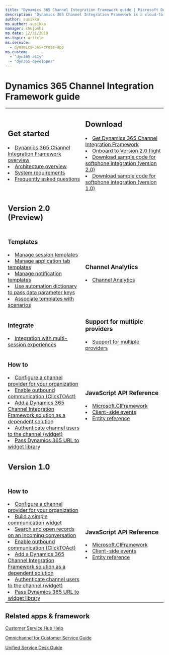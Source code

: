 ```yaml
---
title: "Dynamics 365 Channel Integration Framework guide | Microsoft Docs"
description: "Dynamics 365 Channel Integration Framework is a cloud-to-cloud extensible framework to integrate third-party Computer Telephony Integration (CTI) systems with Dynamics 365 Unified Interface apps using a browser-based JavaScript API library."
author: susikka
ms.author: susikka
manager: shujoshi
ms.date: 12/31/2019
ms.topic: article
ms.service: 
  - dynamics-365-cross-app
ms.custom: 
  - "dyn365-a11y"
  - "dyn365-developer"
---
```


# Dynamics 365 Channel Integration Framework guide

<table>
<tr>
<td>
<h2> Get started </h2>
<li><a href="overview-channel-integration-framework.md" data-raw-source="[Dynamics 365 Channel Integration Framework overview](overview-channel-integration-framework.md)">Dynamics 365 Channel Integration Framework overview</a></li>
<li><a href="architecture-overview-channel-integration-framework.md" data-raw-source="[Architecture overview of Dynamics 365 Channel Integration Framework](architecture-overview-channel-integration-framework.md)">Architecture overview</a></li>
<li><a href="system-requirements-channel-integration-framework.md" data-raw-source="[System requirements](system-requirements-channel-integration-framework.md)">System requirements</a></li>
<li><a href="faq-channel-integration-framework.md" data-raw-source="[Frequently asked questions](faq-channel-integration-framework.md)">Frequently asked questions</a></li>
</td>
<td>

<h2> Download </h2>

<li><a href="get-channel-integration-framework.md" data-raw-source="[Get Dynamics 365 Channel Integration Framework](get-channel-integration-framework.md)">Get Dynamics 365 Channel Integration Framework</a></li>
<li><a href="v2/onboard-org-flight.md" data-raw-source="[Onboard to Version 2.0 flight](v2/onboard-org-flight.md)">Onboard to Version 2.0 flight</a></li>
<li><a href="v2/sample-softphone-integration-v2.md" data-raw-source="[Download sample code for softphone integration (version 2.0)](v2/sample-softphone-integration-v2.md)">Download sample code for softphone integration (version 2.0)</a></li>
<li><a href="sample-softphone-integration.md" data-raw-source="[Download sample code for softphone integration (version 1.0)](sample-softphone-integration.md)">Download sample code for softphone integration (version 1.0)</a></li>
</td>
</tr>

<tr>
<td>
<h2> Version 2.0 (Preview) </h2>
</td>
<td>
</td>
</tr>

<tr>
<td>

<h3> Templates </h3>

<li><a href="v2/session-templates-cif.md" data-raw-source="[Manage session templates](v2/session-templates-cif.md)">Manage session templates</a></li>
<li><a href="v2/application-tab-templates-cif.md" data-raw-source="[Manage application tab templates](v2/application-tab-templates-cif.md)">Manage application tab templates</a></li>
<li><a href="v2/notification-templates-cif.md" data-raw-source="[Manage notification templates](v2/notification-templates-cif.md)">Manage notification templates</a></li>
<li><a href="v2/automation-dictionary-keys-cif.md" data-raw-source="[Use automation dictionary to pass data parameter keys](v2/automation-dictionary-keys-cif.md)">Use automation dictionary to pass data parameter keys</a></li>
<li><a href="v2/associate-templates-cif.md" data-raw-source="[Associate templates with scenarios](v2/associate-templates-cif.md)">Associate templates with scenarios</a></li>
</td>
<td>

<h3> Channel Analytics </h3>

<li><a href="v2/channel-analytics.md" data-raw-source="[Channel Analytics](v2/channel-analytics.md)">Channel Analytics</a></li>
</td>
</tr>
<tr>
<td>

<h3> Integrate</h3>

<li><a href="integration-multi-session-experiences.md" data-raw-source="[Integration with multi-session experiences](integration-multi-session-experiences.md)">Integration with multi-session experiences</a></li>
</td>

<td>

<h3> Support for multiple providers </h3>

<li><a href="support-multiple-providers.md" data-raw-source="[Support for multiple providers](support-multiple-providers.md)">Support for multiple providers</a></li>
</td>
</tr>
<tr>
<td>

<h3> How to </h3>

<li><a href="v2/configure-channel-provider-channel-integration-framework.md" data-raw-source="[Configure a channel provider for your organization](v2/configure-channel-provide-channel-integration-framework.md)">Configure a channel provider for your organization</a></li>
<li><a href="v2/enable-outbound-communication-clicktoact.md" data-raw-source="[Enable outbound communication (ClickTOAct)](v2/enable-outbound-communication-clicktoact.md)">Enable outbound communication (ClickTOAct)</a></li>
<li><a href="v2/add-cif-solution-dependent-solution.md" data-raw-source="[Add a Dynamics 365 Channel Integration Framework solution as a dependent solution](v2/add-cif-solution-dependent-solution.md)">Add a Dynamics 365 Channel Integration Framework solution as a dependent solution</a></li>
<li><a href="v2/authenticate-channel-users.md" data-raw-source="[Authenticate channel users to the channel (widget)](v2/authenticate-channel-users.md)">Authenticate channel users to the channel (widget)</a></li>
<li><a href="v2/pass-url-widget-library.md" data-raw-source="[Pass Dynamics 365 URL to widget library](v2/pass-url-widget-library.md)">Pass Dynamics 365 URL to widget library</a></li>
</td>
<td>

<h3> JavaScript API Reference </h3>
 
<li><a href="v2/reference/microsoft-ciframework-v2.md" data-raw-source="[Microsoft.CIFramework
 methods](v2/reference/microsoft-ciframework-v2.md)">Microsoft.CIFramework</a></li>
<li><a href="v2/reference/client-side-events.md" data-raw-source="[Client-side events](v2/reference/client-side-events.md)">Client-side events</a>
<li><a href="v2/reference/entities-attributes/msdyn-ciprovider.md" data-raw-source="[Entity reference](v2/reference/entities-attributes/msdyn-ciprovider.md)">Entity reference</a></li>

</td>
</tr>

<tr>
<td>
<h2> Version 1.0 </h2>
</td>
</td>
<td>
</tr>

<tr>
<td>

<h3> How to </h3>

<li><a href="configure-channel-provider-channel-integration-framework.md" data-raw-source="[Configure a channel provider for your organization](configure-channel-provide-channel-integration-framework.md)">Configure a channel provider for your organization</a></li>
<li><a href="getting-started-simple-widget.md" data-raw-source="[Build a simple communication widget](getting-started-simple-widget.md)">Build a simple communication widget</a></li>
<li><a href="search-open-records-incoming-conversations.md" data-raw-source="[Search and open records on an incoming conversation](search-open-records-incoming-conversations.md)">Search and open records on an incoming conversation</a></li>
<li><a href="enable-outbound-communication-clicktoact.md" data-raw-source="[Enable outbound communication (ClickTOAct)](enable-outbound-communication-clicktoact.md)">Enable outbound communication (ClickTOAct)</a></li>
<li><a href="add-cif-solution-dependent-solution.md" data-raw-source="[Add a Dynamics 365 Channel Integration Framework solution as a dependent solution](add-cif-solution-dependent-solution.md)">Add a Dynamics 365 Channel Integration Framework solution as a dependent solution</a></li>
<li><a href="authenticate-channel-users.md" data-raw-source="[Authenticate channel users to the channel (widget)](authenticate-channel-users.md)">Authenticate channel users to the channel (widget)</a></li>
<li><a href="pass-url-widget-library.md" data-raw-source="[Pass Dynamics 365 URL to widget library](pass-url-widget-library.md)">Pass Dynamics 365 URL to widget library</a></li>
</td>
<td>

<h3> JavaScript API Reference </h3>

<li><a href="reference/microsoft-ciframework.md" data-raw-source="[Microsoft.CIFramework
 methods](reference/microsoft-ciframework.md)">Microsoft.CIFramework</a></li>
<li><a href="reference/client-side-events.md" data-raw-source="[Client-side events](reference/client-side-events.md)">Client-side events</a>
<li><a href="reference/entities-attributes/msdyn-ciprovider.md" data-raw-source="[Entity reference](reference/entities-attributes/msdyn-ciprovider.md)">Entity reference</a></li>

</td>
</tr>
</table>

<h2>Related apps & framework</h2>

<a href="https://docs.microsoft.com/dynamics365/customer-service/help-hub" data-raw-source="[Customer Service Hub Help](https://docs.microsoft.com/dynamics365/customer-service/help-hub)">Customer Service Hub Help</a>

<a href="https://docs.microsoft.com/dynamics365/omnichannel/omnichannel-customer-service-guide" data-raw-source="[Omnichannel for Customer Service Guide](https://docs.microsoft.com/dynamics365/omnichannel/omnichannel-customer-service-guide)">Omnichannel for Customer Service Guide</a>

<a href="https://docs.microsoft.com/dynamics365/unified-service-desk/unified-service-desk" data-raw-source="[Unified Service Desk Guide](https://docs.microsoft.com/dynamics365/unified-service-desk/unified-service-desk)">Unified Service Desk Guide</a>